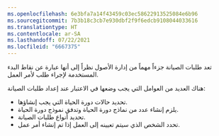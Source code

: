 ```yaml
---
ms.openlocfilehash: 6e3bfa7a14f43459c03ec58622913525084e6b96
ms.sourcegitcommit: 7b3b18c3cb7e930dbf2f9f6edcb9108044033616
ms.translationtype: HT
ms.contentlocale: ar-SA
ms.lasthandoff: 07/22/2021
ms.locfileid: "6667375"
---
```

تعد طلبات الصيانة جزءاً مهماً من إدارة الأصول نظراً إلى أنها عبارة عن نقاط البدء المستخدمة لإجراء طلب لأمر العمل. 

هناك العديد من العوامل التي يجب وضعها في الاعتبار عند إعداد طلبات الصيانة: 

- تحديد حالات دورة الحياة التي يجب إنشاؤها.
- يلزم إنشاء عدد من نماذج دورة الحياة وتدفق نموذج دورة الحياة. 
- تحديد أنواع طلبات الصيانة. 
- تحدد الشخص الذي سيتم تعيينه إلى العمل إذا تم إنشاء أمر عمل. 

